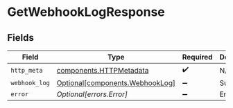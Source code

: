 # GetWebhookLogResponse


## Fields

| Field                                                                    | Type                                                                     | Required                                                                 | Description                                                              |
| ------------------------------------------------------------------------ | ------------------------------------------------------------------------ | ------------------------------------------------------------------------ | ------------------------------------------------------------------------ |
| `http_meta`                                                              | [components.HTTPMetadata](../../models/components/httpmetadata.md)       | :heavy_check_mark:                                                       | N/A                                                                      |
| `webhook_log`                                                            | [Optional[components.WebhookLog]](../../models/components/webhooklog.md) | :heavy_minus_sign:                                                       | Success                                                                  |
| `error`                                                                  | *Optional[errors.Error]*                                                 | :heavy_minus_sign:                                                       | Error                                                                    |
